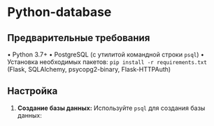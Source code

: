# Python-database

## Предварительные требования

• Python 3.7+
• PostgreSQL (с утилитой командной строки `psql`)
• Установка необходимых пакетов: `pip install -r requirements.txt` (Flask, SQLAlchemy, psycopg2-binary, Flask-HTTPAuth)

## Настройка

1.  **Создание базы данных:**  Используйте `psql` для создания базы данных:
